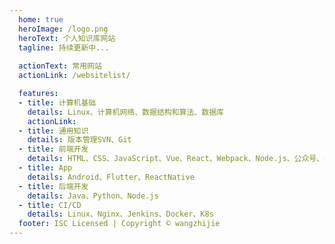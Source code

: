 ```yaml
---
  home: true
  heroImage: /logo.png
  heroText: 个人知识库网站
  tagline: 持续更新中...
  
  actionText: 常用网站
  actionLink: /websitelist/

  features:
  - title: 计算机基础
    details: Linux、计算机网络、数据结构和算法、数据库
    actionLink: 
  - title: 通用知识
    details: 版本管理SVN、Git
  - title: 前端开发
    details: HTML、CSS、JavaScript、Vue、React、Webpack、Node.js、公众号、小程序、前端工程化、性能优化
  - title: App
    details: Android、Flutter、ReactNative
  - title: 后端开发
    details: Java、Python、Node.js
  - title: CI/CD
    details: Linux、Nginx、Jenkins、Docker、K8s
  footer: ISC Licensed | Copyright © wangzhijie
---
```

